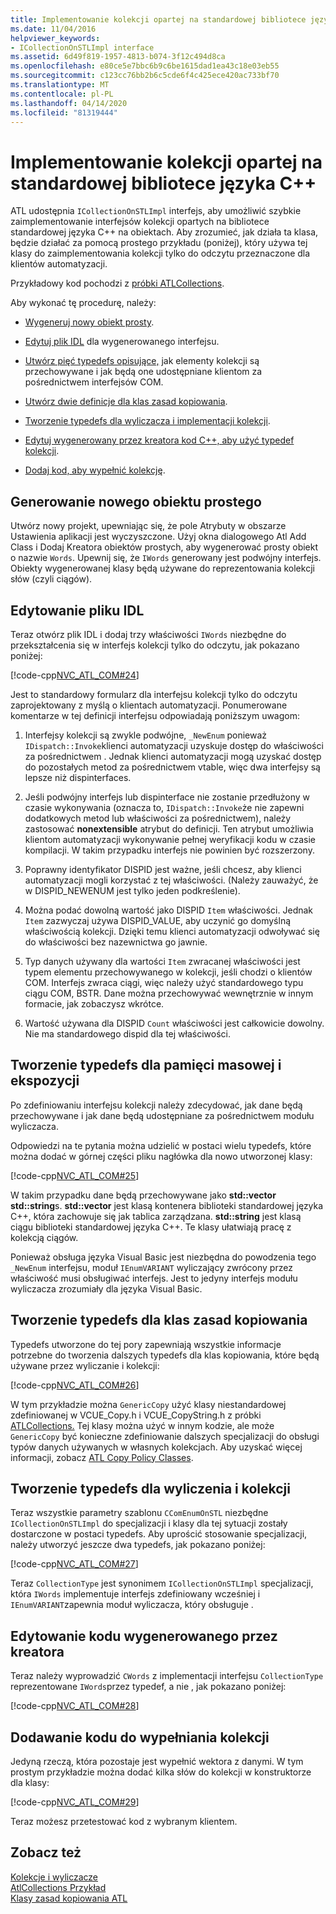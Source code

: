 ```yaml
---
title: Implementowanie kolekcji opartej na standardowej bibliotece języka C++
ms.date: 11/04/2016
helpviewer_keywords:
- ICollectionOnSTLImpl interface
ms.assetid: 6d49f819-1957-4813-b074-3f12c494d8ca
ms.openlocfilehash: e80ce5e7bbc6b9c6be1615dad1ea43c18e03eb55
ms.sourcegitcommit: c123cc76bb2b6c5cde6f4c425ece420ac733bf70
ms.translationtype: MT
ms.contentlocale: pl-PL
ms.lasthandoff: 04/14/2020
ms.locfileid: "81319444"
---
```

# <a name="implementing-a-c-standard-library-based-collection"></a>Implementowanie kolekcji opartej na standardowej bibliotece języka C++

ATL udostępnia `ICollectionOnSTLImpl` interfejs, aby umożliwić szybkie zaimplementowanie interfejsów kolekcji opartych na bibliotece standardowej języka C++ na obiektach. Aby zrozumieć, jak działa ta klasa, będzie działać za pomocą prostego przykładu (poniżej), który używa tej klasy do zaimplementowania kolekcji tylko do odczytu przeznaczone dla klientów automatyzacji.

Przykładowy kod pochodzi z [próbki ATLCollections](../overview/visual-cpp-samples.md).

Aby wykonać tę procedurę, należy:

- [Wygeneruj nowy obiekt prosty](#vccongenerating_an_object).

- [Edytuj plik IDL](#vcconedit_the_idl) dla wygenerowanego interfejsu.

- [Utwórz pięć typedefs opisujące,](#vcconstorage_and_exposure_typedefs) jak elementy kolekcji są przechowywane i jak będą one udostępniane klientom za pośrednictwem interfejsów COM.

- [Utwórz dwie definicje dla klas zasad kopiowania](#vcconcopy_classes).

- [Tworzenie typedefs dla wyliczacza i implementacji kolekcji](#vcconenumeration_and_collection).

- [Edytuj wygenerowany przez kreatora kod C++, aby użyć typedef kolekcji](#vcconedit_the_generated_code).

- [Dodaj kod, aby wypełnić kolekcję](#vcconpopulate_the_collection).

## <a name="generating-a-new-simple-object"></a><a name="vccongenerating_an_object"></a>Generowanie nowego obiektu prostego

Utwórz nowy projekt, upewniając się, że pole Atrybuty w obszarze Ustawienia aplikacji jest wyczyszczone. Użyj okna dialogowego Atl Add Class i Dodaj Kreatora obiektów prostych, aby wygenerować prosty obiekt o nazwie `Words`. Upewnij się, że `IWords` generowany jest podwójny interfejs. Obiekty wygenerowanej klasy będą używane do reprezentowania kolekcji słów (czyli ciągów).

## <a name="editing-the-idl-file"></a><a name="vcconedit_the_idl"></a>Edytowanie pliku IDL

Teraz otwórz plik IDL i dodaj trzy właściwości `IWords` niezbędne do przekształcenia się w interfejs kolekcji tylko do odczytu, jak pokazano poniżej:

[!code-cpp[NVC_ATL_COM#24](../atl/codesnippet/cpp/implementing-an-stl-based-collection_1.idl)]

Jest to standardowy formularz dla interfejsu kolekcji tylko do odczytu zaprojektowany z myślą o klientach automatyzacji. Ponumerowane komentarze w tej definicji interfejsu odpowiadają poniższym uwagom:

1. Interfejsy kolekcji są zwykle podwójne, `_NewEnum` ponieważ `IDispatch::Invoke`klienci automatyzacji uzyskuje dostęp do właściwości za pośrednictwem . Jednak klienci automatyzacji mogą uzyskać dostęp do pozostałych metod za pośrednictwem vtable, więc dwa interfejsy są lepsze niż dispinterfaces.

1. Jeśli podwójny interfejs lub dispinterface nie zostanie przedłużony w czasie wykonywania (oznacza to, `IDispatch::Invoke`że nie zapewni dodatkowych metod lub właściwości za pośrednictwem), należy zastosować **nonextensible** atrybut do definicji. Ten atrybut umożliwia klientom automatyzacji wykonywanie pełnej weryfikacji kodu w czasie kompilacji. W takim przypadku interfejs nie powinien być rozszerzony.

1. Poprawny identyfikator DISPID jest ważne, jeśli chcesz, aby klienci automatyzacji mogli korzystać z tej właściwości. (Należy zauważyć, że w DISPID_NEWENUM jest tylko jeden podkreślenie).

1. Można podać dowolną wartość jako DISPID `Item` właściwości. Jednak `Item` zazwyczaj używa DISPID_VALUE, aby uczynić go domyślną właściwością kolekcji. Dzięki temu klienci automatyzacji odwoływać się do właściwości bez nazewnictwa go jawnie.

1. Typ danych używany dla wartości `Item` zwracanej właściwości jest typem elementu przechowywanego w kolekcji, jeśli chodzi o klientów COM. Interfejs zwraca ciągi, więc należy użyć standardowego typu ciągu COM, BSTR. Dane można przechowywać wewnętrznie w innym formacie, jak zobaczysz wkrótce.

1. Wartość używana dla DISPID `Count` właściwości jest całkowicie dowolny. Nie ma standardowego dispid dla tej właściwości.

## <a name="creating-typedefs-for-storage-and-exposure"></a><a name="vcconstorage_and_exposure_typedefs"></a>Tworzenie typedefs dla pamięci masowej i ekspozycji

Po zdefiniowaniu interfejsu kolekcji należy zdecydować, jak dane będą przechowywane i jak dane będą udostępniane za pośrednictwem modułu wyliczacza.

Odpowiedzi na te pytania można udzielić w postaci wielu typedefs, które można dodać w górnej części pliku nagłówka dla nowo utworzonej klasy:

[!code-cpp[NVC_ATL_COM#25](../atl/codesnippet/cpp/implementing-an-stl-based-collection_2.h)]

W takim przypadku dane będą przechowywane jako **std::vector** **std::string**s. **std::vector** jest klasą kontenera biblioteki standardowej języka C++, która zachowuje się jak tablica zarządzana. **std::string** jest klasą ciągu biblioteki standardowej języka C++. Te klasy ułatwiają pracę z kolekcją ciągów.

Ponieważ obsługa języka Visual Basic jest niezbędna do powodzenia tego `_NewEnum` interfejsu, moduł `IEnumVARIANT` wyliczający zwrócony przez właściwość musi obsługiwać interfejs. Jest to jedyny interfejs modułu wyliczacza zrozumiały dla języka Visual Basic.

## <a name="creating-typedefs-for-copy-policy-classes"></a><a name="vcconcopy_classes"></a>Tworzenie typedefs dla klas zasad kopiowania

Typedefs utworzone do tej pory zapewniają wszystkie informacje potrzebne do tworzenia dalszych typedefs dla klas kopiowania, które będą używane przez wyliczanie i kolekcji:

[!code-cpp[NVC_ATL_COM#26](../atl/codesnippet/cpp/implementing-an-stl-based-collection_3.h)]

W tym przykładzie można `GenericCopy` użyć klasy niestandardowej zdefiniowanej w VCUE_Copy.h i VCUE_CopyString.h z próbki [ATLCollections.](../overview/visual-cpp-samples.md) Tej klasy można użyć w innym kodzie, ale może `GenericCopy` być konieczne zdefiniowanie dalszych specjalizacji do obsługi typów danych używanych w własnych kolekcjach. Aby uzyskać więcej informacji, zobacz [ATL Copy Policy Classes](../atl/atl-copy-policy-classes.md).

## <a name="creating-typedefs-for-enumeration-and-collection"></a><a name="vcconenumeration_and_collection"></a>Tworzenie typedefs dla wyliczenia i kolekcji

Teraz wszystkie parametry szablonu `CComEnumOnSTL` niezbędne `ICollectionOnSTLImpl` do specjalizacji i klasy dla tej sytuacji zostały dostarczone w postaci typedefs. Aby uprościć stosowanie specjalizacji, należy utworzyć jeszcze dwa typedefs, jak pokazano poniżej:

[!code-cpp[NVC_ATL_COM#27](../atl/codesnippet/cpp/implementing-an-stl-based-collection_4.h)]

Teraz `CollectionType` jest synonimem `ICollectionOnSTLImpl` specjalizacji, która `IWords` implementuje interfejs zdefiniowany wcześniej i `IEnumVARIANT`zapewnia moduł wyliczacza, który obsługuje .

## <a name="editing-the-wizard-generated-code"></a><a name="vcconedit_the_generated_code"></a>Edytowanie kodu wygenerowanego przez kreatora

Teraz należy wyprowadzić `CWords` z implementacji interfejsu `CollectionType` reprezentowane `IWords`przez typedef, a nie , jak pokazano poniżej:

[!code-cpp[NVC_ATL_COM#28](../atl/codesnippet/cpp/implementing-an-stl-based-collection_5.h)]

## <a name="adding-code-to-populate-the-collection"></a><a name="vcconpopulate_the_collection"></a>Dodawanie kodu do wypełniania kolekcji

Jedyną rzeczą, która pozostaje jest wypełnić wektora z danymi. W tym prostym przykładzie można dodać kilka słów do kolekcji w konstruktorze dla klasy:

[!code-cpp[NVC_ATL_COM#29](../atl/codesnippet/cpp/implementing-an-stl-based-collection_6.h)]

Teraz możesz przetestować kod z wybranym klientem.

## <a name="see-also"></a>Zobacz też

[Kolekcje i wyliczacze](../atl/atl-collections-and-enumerators.md)<br/>
[AtlCollections Przykład](../overview/visual-cpp-samples.md)<br/>
[Klasy zasad kopiowania ATL](../atl/atl-copy-policy-classes.md)
